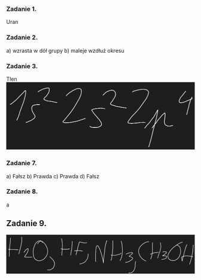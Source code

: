 ### Zadanie 1.
Uran
### Zadanie 2.
a) wzrasta w dół grupy
b) maleje wzdłuż okresu
### Zadanie 3.
Tlen
![](Załączniki/Pasted%20image%2020240103125247.png)
### Zadanie 7.
a) Fałsz
b) Prawda
c) Prawda
d) Fałsz
### Zadanie 8.
a
## Zadanie 9.
![](Załączniki/Pasted%20image%2020240103130332.png)